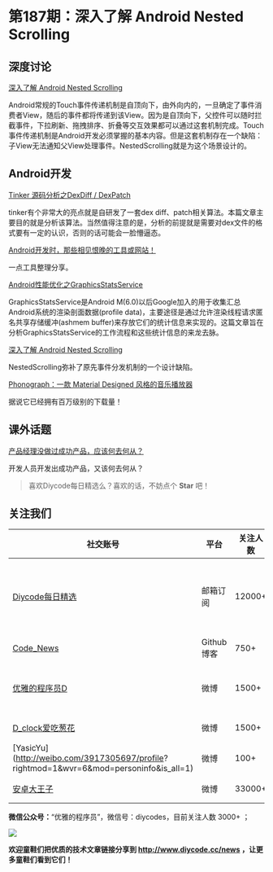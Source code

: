 # 第187期：深入了解 Android Nested Scrolling 

## 深度讨论

[深入了解 Android Nested Scrolling ](https://www.diycode.cc/news/2101)

Android常规的Touch事件传递机制是自顶向下，由外向内的，一旦确定了事件消费者View，随后的事件都将传递到该View。因为是自顶向下，父控件可以随时拦截事件，下拉刷新、拖拽排序、折叠等交互效果都可以通过这套机制完成。Touch事件传递机制是Android开发必须掌握的基本内容。但是这套机制存在一个缺陷：子View无法通知父View处理事件。NestedScrolling就是为这个场景设计的。

## Android开发

[Tinker 源码分析之DexDiff / DexPatch](https://www.diycode.cc/news/2096)

tinker有个非常大的亮点就是自研发了一套dex diff、patch相关算法。本篇文章主要目的就是分析该算法。当然值得注意的是，分析的前提就是需要对dex文件的格式要有一定的认识，否则的话可能会一脸懵逼态。

[Android开发时，那些相见恨晚的工具或网站！](https://www.diycode.cc/news/2100)

一点工具整理分享。

[Android性能优化之GraphicsStatsService](https://www.diycode.cc/news/2099)

GraphicsStatsService是Android M(6.0)以后Google加入的用于收集汇总Android系统的渲染剖面数据(profile data)，主要途径是通过允许渲染线程请求匿名共享存储缓冲(ashmem buffer)来存放它们的统计信息来实现的。这篇文章旨在分析GraphicsStatsService的工作流程和这些统计信息的来龙去脉。

[深入了解 Android Nested Scrolling](https://www.diycode.cc/news/2101)

NestedScrolling弥补了原先事件分发机制的一个设计缺陷。

[Phonograph：一款 Material Designed 风格的音乐播放器](https://github.com/kabouzeid/Phonograph)

据说它已经拥有百万级别的下载量！

## 课外话题

[产品经理没做过成功产品，应该何去何从？](https://www.zhihu.com/question/56728746)

开发人员开发出成功产品，又该何去何从？

> 喜欢Diycode每日精选么？喜欢的话，不妨点个 **Star** 吧！

## 关注我们

| 社交账号  |  平台  | 关注人数 | 说明 |
| -------- | -------- | -------- | -------- |
| [Diycode每日精选](http://list.qq.com/cgi-bin/qf_invite?id=d469993d2c888e971c0fbb2309c4d84256968386b126b967)|   邮箱订阅  | 12000+ | 每日分享一次Android、iOS、Swfit技术干货  |
| [Code_News](https://github.com/DiyCodes/code_news) |    Github博客  |750+ | 每日邮件推送列表  |
| [优雅的程序员D](http://weibo.com/u/5891258264) |   微博  | 1500+ | 官方微博，每日分享开源信息  |
| [D_clock爱吃葱花](http://weibo.com/u/2480694892)  |   微博  | 1500+ | 日报发起人  |
|[YasicYu](http://weibo.com/3917305697/profile? rightmod=1&wvr=6&mod=personinfo&is_all=1)  |   微博  | 100+ | 日报发起人  |
|[安卓大王子](http://weibo.com/apkbus/)   |   微博  | 33000+ | 日报发起人  |

**微信公众号：**“优雅的程序员”，微信号：diycodes，目前关注人数 3000+ ；

![](http://upload-images.jianshu.io/upload_images/1846413-b42abfa70f909099.jpg?imageMogr2/auto-orient/strip%7CimageView2/2/w/1240)

**欢迎童鞋们把优质的技术文章链接分享到 http://www.diycode.cc/news ，让更多童鞋们看到它们！**
